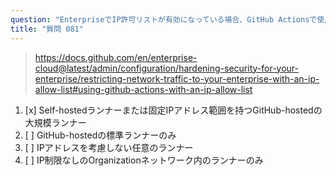 ```yaml
---
question: "EnterpriseでIP許可リストが有効になっている場合、GitHub Actionsで使用しなければならないランナーはどれですか？"
title: "質問 081"
---
```


> https://docs.github.com/en/enterprise-cloud@latest/admin/configuration/hardening-security-for-your-enterprise/restricting-network-traffic-to-your-enterprise-with-an-ip-allow-list#using-github-actions-with-an-ip-allow-list
1. [x] Self-hostedランナーまたは固定IPアドレス範囲を持つGitHub-hostedの大規模ランナー
1. [ ] GitHub-hostedの標準ランナーのみ
1. [ ] IPアドレスを考慮しない任意のランナー
1. [ ] IP制限なしのOrganizationネットワーク内のランナーのみ